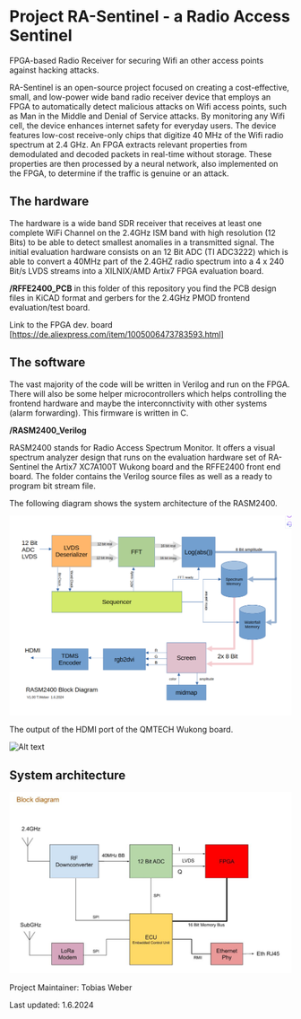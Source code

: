 # Project RA-Sentinel - a Radio Access Sentinel
FPGA-based Radio Receiver for securing Wifi an other access points against hacking attacks.

RA-Sentinel is an open-source project focused on creating a cost-effective, small, and low-power wide band radio receiver device that employs an FPGA to automatically detect malicious attacks on Wifi access points, such as Man in the Middle and Denial of Service attacks. By monitoring any Wifi cell, the device enhances internet safety for everyday users.
The device features low-cost receive-only chips that digitize 40 MHz of the Wifi radio spectrum at 2.4 GHz. An FPGA extracts relevant properties from demodulated and decoded packets in real-time without storage. These properties are then processed by a neural network, also implemented on the FPGA, to determine if the traffic is genuine or an attack.

## The hardware

The hardware is a wide band SDR receiver that receives at least one complete WiFi Channel on the 2.4GHz ISM band with high resolution (12 Bits) to be able to detect smallest anomalies in a transmitted signal. The initial evaluation hardware consists on an 12 Bit ADC (TI ADC3222) which is able to convert a 40MHz part of the 2.4GHZ radio spectrum into a 4 x 240 Bit/s LVDS streams into a XILNIX/AMD Artix7 FPGA evaluation board.

**/RFFE2400_PCB** in this folder of this repository you find the PCB design files in KiCAD format and gerbers for the 2.4GHz PMOD frontend evaluation/test board.

Link to the FPGA dev. board
[https://de.aliexpress.com/item/1005006473783593.html]


## The software

The vast majority of the code will be written in Verilog and run on the FPGA. There will also be some helper microcontrollers which helps controlling the frontend hardware and maybe the interconnctivity with other systems (alarm forwarding). This firmware is written in C. 

**/RASM2400_Verilog**

RASM2400 stands for Radio Access Spectrum Monitor. It offers a visual spectrum analyzer design that runs on the evaluation hardware set of RA-Sentinel the Artix7 XC7A100T Wukong board and the RFFE2400 front end board.
The folder contains the Verilog source files as well as a ready to program bit stream file. 

The following diagram shows the system architecture of the RASM2400.

![Alt text](/RASM2400_Blockdiagram.png "RASM2400 Block Diagram")

The output of the HDMI port of the QMTECH Wukong board.

![Alt text](/RASM2400_screenshot.png "Screenshot of the RASM2400 HDMI output")

## System architecture

![Alt text](/RAsentinel-Blockdiagram.JPG "RA-Sentinel Block Diagram")

Project Maintainer: Tobias Weber

Last updated: 1.6.2024

